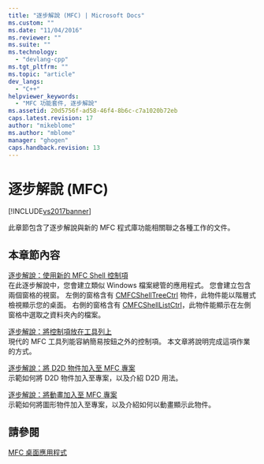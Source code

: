 ```yaml
---
title: "逐步解說 (MFC) | Microsoft Docs"
ms.custom: ""
ms.date: "11/04/2016"
ms.reviewer: ""
ms.suite: ""
ms.technology: 
  - "devlang-cpp"
ms.tgt_pltfrm: ""
ms.topic: "article"
dev_langs: 
  - "C++"
helpviewer_keywords: 
  - "MFC 功能套件, 逐步解說"
ms.assetid: 20d5756f-ad58-46f4-8b6c-c7a1020b72eb
caps.latest.revision: 17
author: "mikeblome"
ms.author: "mblome"
manager: "ghogen"
caps.handback.revision: 13
---
```

# 逐步解說 (MFC)
[!INCLUDE[vs2017banner](../assembler/inline/includes/vs2017banner.md)]

此章節包含了逐步解說與新的 MFC 程式庫功能相關聯之各種工作的文件。  
  
## 本章節內容  
 [逐步解說：使用新的 MFC Shell 控制項](../mfc/walkthrough-using-the-new-mfc-shell-controls.md)  
 在此逐步解說中，您會建立類似 Windows 檔案總管的應用程式。  您會建立包含兩個窗格的視窗。  左側的窗格含有 [CMFCShellTreeCtrl](../mfc/reference/cmfcshelltreectrl-class.md) 物件，此物件能以階層式檢視顯示您的桌面。  右側的窗格含有 [CMFCShellListCtrl](../mfc/reference/cmfcshelllistctrl-class.md)，此物件能顯示在左側窗格中選取之資料夾內的檔案。  
  
 [逐步解說：將控制項放在工具列上](../mfc/walkthrough-putting-controls-on-toolbars.md)  
 現代的 MFC 工具列能容納簡易按鈕之外的控制項。  本文章將說明完成這項作業的方式。  
  
 [逐步解說：將 D2D 物件加入至 MFC 專案](../mfc/walkthrough-adding-a-d2d-object-to-an-mfc-project.md)  
 示範如何將 D2D 物件加入至專案，以及介紹 D2D 用法。  
  
 [逐步解說：將動畫加入至 MFC 專案](../mfc/walkthrough-adding-animation-to-an-mfc-project.md)  
 示範如何將圖形物件加入至專案，以及介紹如何以動畫顯示此物件。  
  
## 請參閱  
 [MFC 桌面應用程式](../mfc/mfc-desktop-applications.md)